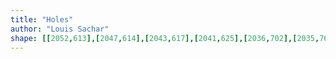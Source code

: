```yaml
---
title: "Holes"
author: "Louis Sachar"
shape: [[2052,613],[2047,614],[2043,617],[2041,625],[2036,702],[2035,764],[2033,785],[2030,888],[2028,902],[2028,936],[2025,983],[2025,1017],[2019,1131],[2019,1181],[2014,1273],[2009,1461],[2011,1467],[2032,1484],[2048,1502],[2051,1508],[2054,1511],[2058,1512],[2072,1510],[2088,1498],[2087,1448],[2089,1372],[2091,1347],[2090,1335],[2092,1309],[2091,1295],[2093,1268],[2093,1192],[2096,1155],[2098,1090],[2100,1077],[2100,1033],[2102,1006],[2105,876],[2107,861],[2107,785],[2110,743],[2113,639],[2115,621],[2113,618],[2103,615],[2056,613]]
---
```

